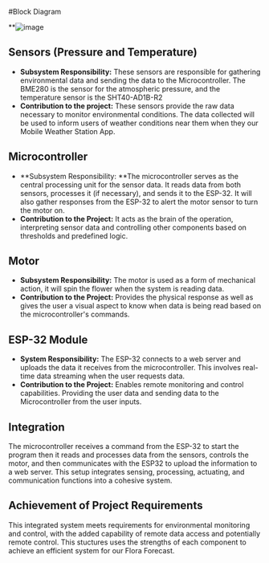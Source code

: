 #Block Diagram

**![image](https://github.com/Team-310/Team-310.github.io/assets/156128630/92e66bca-7429-4866-91a3-9a40ade22a77)

## **Sensors (Pressure and Temperature)**
* **Subsystem Responsibility:** These sensors are responsible for gathering environmental data and sending the data to the Microcontroller. The BME280 is the sensor for the atmospheric pressure, and the temperature sensor is the SHT40-AD1B-R2
* **Contribution to the project:** These sensors provide the raw data necessary to monitor environmental conditions. The data collected will be used to inform users of weather conditions near them when they our Mobile Weather Station App.

## **Microcontroller**
* **Subsystem Responsibility: **The microcontroller serves as the central processing unit for the sensor data. It reads data from both sensors, processes it (if necessary), and sends it to the ESP-32. It will also gather responses from the ESP-32 to alert the motor sensor to turn the motor on.
* **Contribution to the Project:** It acts as the brain of the operation, interpreting sensor data and controlling other components based on thresholds and predefined logic.

## **Motor**
* **Subsystem Responsibility:** The motor is used as a form of mechanical action, it will spin the flower when the system is reading data.
* **Contribution to the Project:** Provides the physical response as well as gives the user a visual aspect to know when data is being read based on the microcontroller's commands.

## **ESP-32 Module**
* **System Responsibility:** The ESP-32 connects to a web server and uploads the data it receives from the microcontroller. This involves real-time data streaming when the user requests data.
* **Contribution to the Project:** Enables remote monitoring and control capabilities. Providing the user data and sending data to the Microcontroller from the user inputs.

## **Integration** 
The microcontroller receives a command from the ESP-32 to start the program then it reads and processes data from the sensors, controls the motor, and then communicates with the ESP32 to upload the information to a web server. This setup integrates sensing, processing, actuating, and communication functions into a cohesive system.

## **Achievement of Project Requirements** 
This integrated system meets requirements for environmental monitoring and control, with the added capability of remote data access and potentially remote control. This stuctures uses the strengths of each component to achieve an efficient system for our Flora Forecast.
